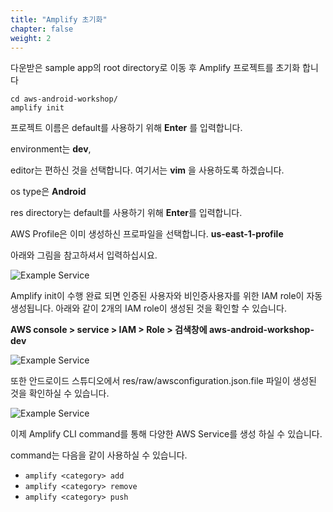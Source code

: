 ```yaml
---
title: "Amplify 초기화"
chapter: false
weight: 2
---
```


다운받은 sample app의 root directory로 이동 후 Amplify 프로젝트를 초기화 합니다

```
cd aws-android-workshop/
amplify init
```

프로젝트 이름은 default를 사용하기 위해 **Enter** 를 입력합니다. 

environment는 **dev**,

editor는 편하신 것을 선택합니다. 여기서는 **vim** 을 사용하도록 하겠습니다. 

os type은 **Android**

res directory는 default를 사용하기 위해 **Enter**를 입력합니다. 

AWS Profile은 이미 생성하신 프로파일을 선택합니다. **us-east-1-profile**

아래와 그림을 참고하셔서 입력하십시요.  

![Example Service](/images/amplifyinit.png)



Amplify init이 수행 완료 되면 인증된 사용자와 비인증사용자를 위한 IAM role이 자동생성됩니다. 아래와 같이 2개의 IAM role이 생성된 것을 확인할 수 있습니다. 

<b>AWS console > service > IAM > Role > 검색창에 aws-android-workshop-dev </b>

![Example Service](/images/iamauthrole.png)



또한 안드로이드 스튜디오에서 res/raw/awsconfiguration.json.file 파일이 생성된 것을 확인하실 수 있습니다. 

![Example Service](/images/jsonfile.png)



이제 Amplify CLI command를 통해 다양한 AWS Service를 생성 하실 수 있습니다. 

command는 다음을 같이 사용하실 수 있습니다.  

- `amplify <category> add`
- `amplify <category> remove`
- `amplify <category> push`


